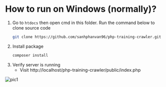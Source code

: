 # How to run on Windows (normally)?
1. Go to ```htdocs``` then open cmd in this folder. Run the command below to clone source code
   ```sh
   git clone https://github.com/sanhphanvan96/php-training-crawler.git
   ```
2. Install package
   ```sh
   composer install
   ```
3. Verify server is running
   - Visit http://localhost/php-training-crawler/public/index.php

![pic1](./demo/pic1.png)
